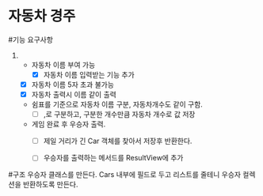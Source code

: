 # 자동차 경주

#기능 요구사항

1.
    - 자동차 이름 부여 가능
      - [x] 자동차 이름 입력받는 기능 추가
    - [x] 자동차 이름 5자 초과 불가능
    - [x] 자동차 출력시 이름 같이 출력
    - 쉼표를 기준으로 자동차 이름 구분, 자동차개수도 같이 구함.
      - [ ] ,로 구분하고, 구분한 개수만큼 자동차 개수로 값 저장
    - 게임 완료 후 우승자 출력.
      - [ ] 제일 거리가 긴 Car 객체를 찾아서 저장후 반환한다.
      - [ ] 우승자를 출력하는 메서드를 ResultView에 추가


#구조
우승자 클래스를 만든다.
Cars 내부에 필드로 두고 리스트를 줄테니 우승자 컬렉션을 반환하도록 만든다.

